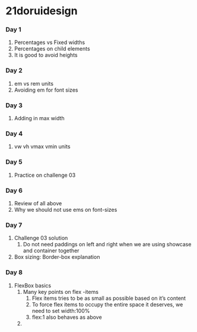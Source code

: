 # 21doruidesign

### Day 1
1. Percentages vs Fixed widths
2. Percentages on child elements
3. It is good to avoid heights

### Day 2
1. em vs rem units
2. Avoiding em for font sizes

### Day 3
1. Adding in max width

### Day 4
1. vw vh vmax vmin units

### Day 5
1. Practice on challenge 03

### Day 6
1. Review of all above
2. Why we should not use ems on font-sizes

### Day 7
1. Challenge 03 solution
   1. Do not need paddings on left and right when we are using showcase and container together
2. Box sizing: Border-box explanation

### Day 8
1. FlexBox basics
   1. Many key points on flex -items
      1. Flex items tries to be as small as possible based on it’s content
      2. To force flex items to occupy the entire space it deserves, we need to set width:100%
      3. flex:1 also behaves as above
   2. 